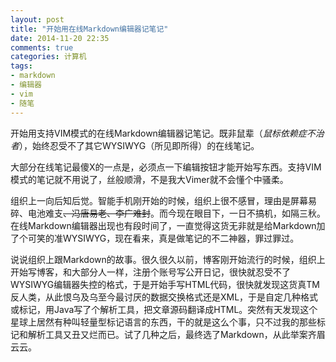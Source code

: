 ```yaml
---
layout: post
title: "开始用在线Markdown编辑器记笔记"
date: 2014-11-20 22:35
comments: true
categories: 计算机
tags:
- markdown
- 编辑器
- vim
- 随笔
---
```


开始用支持VIM模式的在线Markdown编辑器记笔记。既非鼠辈（_鼠标依赖症不治者_），始终忍受不了其它WYSIWYG（所见即所得）的在线笔记。

大部分在线笔记最傻X的一点是，必须点一下编辑按钮才能开始写东西。支持VIM模式的笔记就不用说了，丝般顺滑，不是我大Vimer就不会懂个中骚柔。

组织上一向后知后觉。智能手机刚开始的时候，组织上很不感冒，理由是屏幕易碎、电池难支<del>、冯唐易老、李广难封</del>。而今现在眼目下，一日不搞机，如隔三秋。在线Markdown编辑器出现也有段时间了，一直觉得这货无非就是给Markdown加了个可笑的准WYSIWYG，现在看来，真是做笔记的不二神器，罪过罪过。

说说组织上跟Markdown的故事。很久很久以前，博客刚开始流行的时候，组织上开始写博客，和大部分人一样，注册个账号写公开日记，很快就忍受不了WYSIWYG编辑器失控的格式，于是开始手写HTML代码，很快就发现这货真TM反人类，从此恨乌及乌至今最讨厌的数据交换格式还是XML，于是自定几种格式或标记，用Java写了个解析工具，把文章源码翻译成HTML。突然有天发现这个星球上居然有种叫轻量型标记语言的东西，干的就是这么个事，只不过我的那些标记和解析工具又丑又烂而已。试了几种之后，最终选了Markdown，从此举案齐眉云云。

